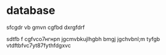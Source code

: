 # database
sfcgdr
vb  gmvn cgfbd
dxrgfdrf

sdtfb
f cgfvcо7нгнрп
jgcmvbkujlhgbh bmgj
jgchvbnl;m
tyfgb vtdftbfvc7yt87fythfdgxvc
